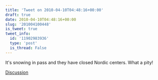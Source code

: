 ```yaml
---
title: 'Tweet on 2010-04-10T04:48:16+00:00'
draft: true
date: 2010-04-10T04:48:16+00:00
slug: '201004100448'
is_tweet: true
tweet_info:
  id: '11902983936'
  type: 'post'
  is_thread: False
---
```




It's snowing in pass and they have closed Nordic centers. What a pity!

[Discussion](https://x.com/sytelus/status/11902983936)
